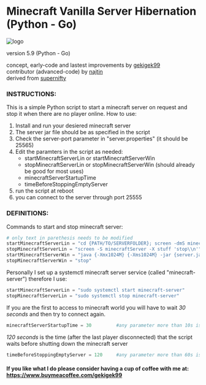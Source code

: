 # Minecraft Vanilla Server Hibernation (Python - Go)

![logo](https://user-images.githubusercontent.com/53654579/90397372-09a9df80-e098-11ea-925c-29e9bdfc0b48.png)

version 5.9 (Python - Go)

concept, early-code and lastest improvements by [gekigek99](https://github.com/gekigek99/minecraft-vanilla-server-hibernation)<br/>
contributor (advanced-code) by [najtin](https://github.com/najtin/minecraft-server-hibernation)<br/>
derived from [supernifty](https://github.com/supernifty/port-forwarder)<br/>

### INSTRUCTIONS:
This is a simple Python script to start a minecraft server on request and stop it when there are no player online.
How to use:
1. Install and run your desiered minecraft server
2. The server jar file should be as specified in the script
3. Check the server-port parameter in "server.properties" (it should be 25565)
4. Edit the paramters in the script as needed:
    - startMinecraftServerLin or startMinecraftServerWin
    - stopMinecraftServerLin or stopMinecraftServerWin (should already be good for most uses)
    - minecraftServerStartupTime
    - timeBeforeStoppingEmptyServer
5. run the script at reboot
6. you can connect to the server through port 25555

### DEFINITIONS:
Commands to start and stop minecraft server:
```Python
# only text in parethesis needs to be modified
startMinecraftServerLin = "cd {PATH/TO/SERVERFOLDER}; screen -dmS minecraftServer java {-Xmx1024M} {-Xms1024M} -jar {server.jar} nogui"
stopMinecraftServerLin = "screen -S minecraftServer -X stuff 'stop\\n'"
startMinecraftServerWin = "java {-Xmx1024M} {-Xms1024M} -jar {server.jar} nogui"
stopMinecraftServerWin = "stop"
```
Personally I set up a systemctl minecraft server service (called "minecraft-server") therefore I use:
```Python
startMinecraftServerLin = "sudo systemctl start minecraft-server"
stopMinecraftServerLin = "sudo systemctl stop minecraft-server"
```
If you are the first to access to minecraft world you will have to wait *30 seconds* and then try to connect again.
```Python
minecraftServerStartupTime = 30         #any parameter more than 10s is recommended
```
*120 seconds* is the time (after the last player disconnected) that the script waits before shutting down the minecraft server
```Python
timeBeforeStoppingEmptyServer = 120     #any parameter more than 60s is recommended
```


#### If you like what I do please consider having a cup of coffee with me at: https://www.buymeacoffee.com/gekigek99
